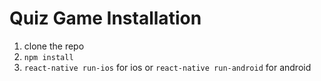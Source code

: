 # Quiz Game Installation
1. clone the repo
2. `npm install`
3. `react-native run-ios` for ios or `react-native run-android` for android
